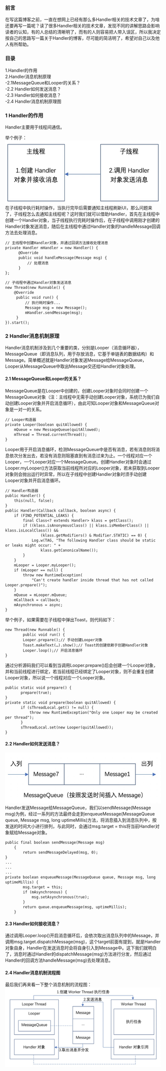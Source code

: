 ### 前言
在写这篇博客之前，一直在想网上已经有那么多Handler相关的技术文章了，为啥还要再写一篇呢？读了很多Handler相关的技术文章，发现不同的讲解思路会影响读者的认知，有的人总结的清晰明了，而有的人则容易把人带入误区，所以我决定按自己的思路写一篇关于Handler的博客，尽可能的简洁明了，希望对自己以及他人有所帮助。

<!-- more -->

### 目录    
1.Handler的作用    
2.Handler消息机制原理    
-2.1MessageQueue和Looper的关系？    
-2.2 Handler如何发送消息？    
-2.3 Handler如何接收消息？    
-2.4 Handler消息机制原理图

### 1 Handler的作用
Handler主要用于线程间通信。

举个例子：
![img](https://github.com/ckj375/img-folder/blob/master/android-handler/pic01.png?raw=true)
在子线程中执行耗时操作，当执行完毕后需要通知主线程刷新UI，那么问题来了，子线程怎么去通知主线程呢？这时我们就可以借助Handler，首先在主线程中创建一个Handler对象，当子线程执行完耗时操作后，在子线程中调用刚才创建的Handler对象发送消息，随后在主线程中通过Handler对象的handleMessage回调方法去处理消息。
```
// 主线程中创建Handler对象，并通过回调方法接收处理消息
private Handler mHandler = new Handler() {
      @Override
      public void handleMessage(Message msg) {
          // 处理消息
      }
};
```
```
// 子线程中通过Handler对象发送消息
new Thread(new Runnable() {
    @Override
     public void run() {
         // 执行耗时操作...
         Message msg = new Message();
         mHandler.sendMessage(msg);
     }
}).start();
```

### 2 Handler消息机制原理
Handler消息机制涉及到几个重要的类，分别是Looper（消息循环器），MessageQueue（即消息队列，用于存放消息，它基于单链表的数据结构）和Message。简单概述就是Handler对象发送Message给MessageQueue，Looper从MessageQueue中取出Message交还给Handler对象处理。
#### 2.1 MessageQueue和Looper的关系？
MessageQueue是在Looper中创建的，创建Looper对象时会同时创建一个MessageQueue对象（注：主线程中无需手动创建Looper对象，系统已为我们自动创建Looper对象并开启消息循环），由此可知Looper对象和MessageQueue对象是一对一的关系。
```
// Looper构造器
private Looper(boolean quitAllowed) {
    mQueue = new MessageQueue(quitAllowed);
    mThread = Thread.currentThread();
}
```
Looper用于开启消息循环，检测MessageQueue中是否有消息，若有消息则将消息依次分发出去，若没有消息则阻塞直到有消息过来为止。一个线程对应一个Looper，一个Looper对应一个MessageQueue。创建Handler对象时会通过Looper.myLooper()方法获取当前线程所对应的Looper对象，若未获取到Looper对象则会抛出运行时异常，所以在子线程中创建Handler对象时须手动创建Looper对象并开启消息循环。
```
// Handler构造器
public Handler() {
    this(null, false);
}
public Handler(Callback callback, boolean async) {
    if (FIND_POTENTIAL_LEAKS) {
        final Class<? extends Handler> klass = getClass();
        if ((klass.isAnonymousClass() || klass.isMemberClass() || klass.isLocalClass()) &&
                (klass.getModifiers() & Modifier.STATIC) == 0) {
            Log.w(TAG, "The following Handler class should be static or leaks might occur: " +
                klass.getCanonicalName());
        }
    }
    mLooper = Looper.myLooper();
    if (mLooper == null) {
        throw new RuntimeException(
            "Can't create handler inside thread that has not called Looper.prepare()");
    }
    mQueue = mLooper.mQueue;
    mCallback = callback;
    mAsynchronous = async;
}
```
举个例子，如果需要在子线程中弹出Toast，则代码如下：
```
new Thread(new Runnable() {
        public void run() {
        Looper.prepare();// 手动创建Looper对象
        Toast.makeText(…).show();// Toast的创建依赖于创建Handler对象
        Looper.loop();// 开启消息循环
}
```
通过分析源码我们可以看到当调用Looper.prepare()后会创建一个Looper对象，并和当前线程进行绑定，若当前线程已经绑定了Looper对象，则不会重复创建Looper对象，所以说一个线程对应一个Looper对象。
```
public static void prepare() {
       prepare(true);
}
private static void prepare(boolean quitAllowed) {
       if (sThreadLocal.get() != null) {
           throw new RuntimeException("Only one Looper may be created per thread");
       }
       sThreadLocal.set(new Looper(quitAllowed));
}
```
#### 2.2 Handler如何发送消息？

![img](https://github.com/ckj375/img-folder/blob/master/android-handler/pic02.png?raw=true)
Handler发送Message给MessageQueue，我们以sendMessage(Message msg)为例，经过一系列的方法最终会走到enqueueMessage(MessageQueue queue, Message msg, long uptimeMillis)方法，将消息插入到消息队列中，按发送的时间大小进行排列，与此同时，会通过msg.target = this将当前Handler对象赋给Message对象。
```
public final boolean sendMessage(Message msg)
    {
        return sendMessageDelayed(msg, 0);
}
...
...
...
private boolean enqueueMessage(MessageQueue queue, Message msg, long uptimeMillis) {
        msg.target = this;
        if (mAsynchronous) {
            msg.setAsynchronous(true);
        }
        return queue.enqueueMessage(msg, uptimeMillis);
    }
```
#### 2.3 Handler如何接收消息？
通过调用Looper.loop()开启消息循环后，会依次取出消息队列中的Message，并调用msg.target.dispatchMessage(msg)，这个target前面有提到，就是Handler对象自身，Handler在发送消息时会将自身引入到Message中。这下我们就明白了，消息时通过Handler的dispatchMessage(msg)方法进行分发，然后通过Handler的回调方法handleMessage(msg)去处理消息。
#### 2.4 Handler消息机制流程图
最后我们再来看一下整个消息机制的流程图：
![img](https://github.com/ckj375/img-folder/blob/master/android-handler/pic03.png?raw=true)
